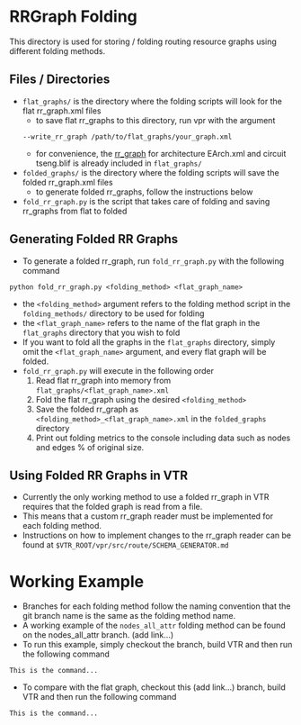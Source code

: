 # RRGraph Folding
This directory is used for storing / folding routing resource graphs using different folding methods.

## Files / Directories
- `flat_graphs/` is the directory where the folding scripts will look for the flat rr_graph.xml files
    - to save flat rr_graphs to this directory, run vpr with the argument 
    ```
    --write_rr_graph /path/to/flat_graphs/your_graph.xml
    ```
    - for convenience, the [rr_graph](https://docs.verilogtorouting.org/en/latest/quickstart/#running-vpr-on-a-pre-synthesized-circuit) for architecture EArch.xml and circuit tseng.blif is already included in `flat_graphs/`
- `folded_graphs/` is the directory where the folding scripts will save the folded rr_graph.xml files
    - to generate folded rr_graphs, follow the instructions below
- `fold_rr_graph.py` is the script that takes care of folding and saving rr_graphs from flat to folded

## Generating Folded RR Graphs
- To generate a folded rr_graph, run `fold_rr_graph.py` with the following command
```
python fold_rr_graph.py <folding_method> <flat_graph_name>
```
- the `<folding_method>` argument refers to the folding method script in the `folding_methods/` directory to be used for folding
- the `<flat_graph_name>` refers to the name of the flat graph in the `flat_graphs` directory that you wish to fold
- If you want to fold all the graphs in the `flat_graphs` directory, simply omit the `<flat_graph_name>` argument, and every flat graph will be folded.
- `fold_rr_graph.py` will execute in the following order
    1. Read flat rr_graph into memory from `flat_graphs/<flat_graph_name>.xml`
    2. Fold the flat rr_graph using the desired `<folding_method>`
    3. Save the folded rr_graph as `<folding_method>_<flat_graph_name>.xml` in the `folded_graphs` directory
    4. Print out folding metrics to the console including data such as nodes and edges % of original size.

## Using Folded RR Graphs in VTR
- Currently the only working method to use a folded rr_graph in VTR requires that the folded graph is read from a file.
- This means that a custom rr_graph reader must be implemented for each folding method.
- Instructions on how to implement changes to the rr_graph reader can be found at `$VTR_ROOT/vpr/src/route/SCHEMA_GENERATOR.md`

# Working Example

- Branches for each folding method follow the naming convention that the git branch name is the same as the folding method name.
- A working example of the `nodes_all_attr` folding method can be found on the nodes_all_attr branch. (add link...)
- To run this example, simply checkout the branch, build VTR and then run the following command
```
This is the command...
```
- To compare with the flat graph, checkout this (add link...) branch, build VTR and then run the following command
```
This is the command...
```